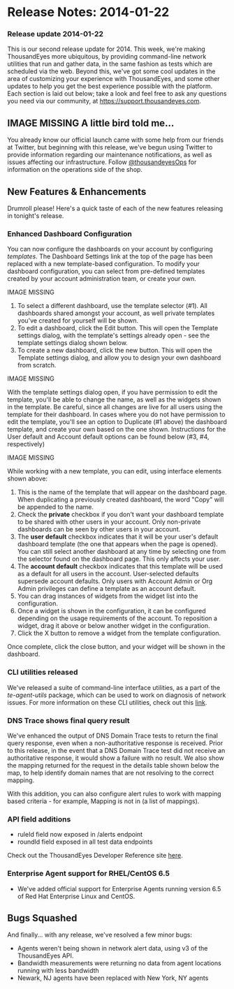 # Release Notes: 2014-01-22

### Release update 2014-01-22

This is our second release update for 2014.  This week, we're making ThousandEyes more ubiquitous, by providing command-line network utilities that run and gather data, in the same fashion as tests which are scheduled via the web.  Beyond this, we've got some cool updates in the area of customizing your experience with ThousandEyes, and some other updates to help you get the best experience possible with the platform.  Each section is laid out below; take a look and feel free to ask any questions you need via our community, at https://support.thousandeyes.com.

##   IMAGE MISSING A little bird told me...

You already know our official launch came with some help from our friends at Twitter, but beginning with this release, we've begun using Twitter to provide information regarding our maintenance notifications, as well as issues affecting our infrastructure.  Follow [@thousandeyesOps](http://twitter.com/thousandeyesops) for information on the operations side of the shop.

##  New Features & Enhancements

Drumroll please! Here's a quick taste of each of the new features releasing in tonight's release.

### Enhanced Dashboard Configuration

You can now configure the dashboards on your account by configuring _templates_.  The Dashboard Settings link at the top of the page has been replaced with a new template-based configuration.  To modify your dashboard configuration, you can select from pre-defined templates created by your account administration team, or create your own. 

IMAGE MISSING

1. To select a different dashboard, use the template selector \(\#1\).  All dashboards shared amongst your account, as well private templates you've created for yourself will be shown.
2. To edit a dashboard, click the Edit button.  This will open the Template settings dialog, with the template's settings already open - see the template settings dialog shown below.
3. To create a new dashboard, click the new button.  This will open the Template settings dialog, and allow you to design your own dashboard from scratch.

IMAGE MISSING

With the template settings dialog open, if you have permission to edit the template, you'll be able to change the name, as well as the widgets shown in the template.  Be careful, since all changes are live for all users using the template for their dashboard.  In cases where you do not have permission to edit the template, you'll see an option to Duplicate \(\#1 above\) the dashboard template, and create your own based on the one shown.  Instructions for the User default and Account default options can be found below \(\#3, \#4, respectively\)

IMAGE MISSING

While working with a new template, you can edit, using interface elements shown above:

1. This is the name of the template that will appear on the dashboard page.  When duplicating a previously created dashboard, the word "Copy" will be appended to the name.  
2. Check the **private** checkbox if you don't want your dashboard template to be shared with other users in your account.  Only non-private dashboards can be seen by other users in your account.
3. The **user default** checkbox indicates that it will be your user's default dashboard template \(the one that appears when the page is opened\).  You can still select another dashboard at any time by selecting one from the selector found on the dashboard page.  This only affects your user.
4. The **account default** checkbox indicates that this template will be used as a default for all users in the account.  User-selected defaults supersede account defaults.   Only users with Account Admin or Org Admin privileges can define a template as an account default.
5. You can drag instances of widgets from the widget list into the configuration.  
6. Once a widget is shown in the configuration, it can be configured depending on the usage requirements of the account.  To reposition a widget, drag it above or below another widget in the configuration.
7. Click the X button to remove a widget from the template configuration.

Once complete, click the close button, and your widget will be shown in the dashboard.

### CLI utilities released

We've released a suite of command-line interface utilities, as a part of the _te-agent-utils_ package, which can be used to work on diagnosis of network issues.  For more information on these CLI utilities, check out this [link](https://success.thousandeyes.com/ViewArticle?articleIdParam=kA0E0000000CmoAKAS).

### DNS Trace shows final query result

We've enhanced the output of DNS Domain Trace tests to return the final query response, even when a non-authoritative response is received.  Prior to this release, in the event that a DNS Domain Trace test did not receive an authoritative response, it would show a failure with no result.  We also show the mapping returned for the request in the details table shown below the map, to help identify domain names that are not resolving to the correct mapping.

With this addition, you can also configure alert rules to work with mapping based criteria - for example, Mapping is not in \(a list of mappings\).

### API field additions

* ruleId field now exposed in /alerts endpoint
* roundId field exposed in all test data endpoints

Check out the ThousandEyes Developer Reference site [here](http://developer.thousandeyes.com/).

### Enterprise Agent support for RHEL/CentOS 6.5

* We've added official support for Enterprise Agents running version 6.5 of Red Hat Enterprise Linux and CentOS.

## Bugs Squashed

And finally... with any release, we've resolved a few minor bugs:

* Agents weren't being shown in network alert data, using v3 of the ThousandEyes API.
* Bandwidth measurements were returning no data from agent locations running with less bandwidth
* Newark, NJ agents have been replaced with New York, NY agents

